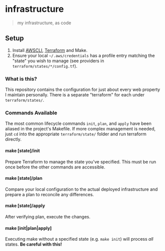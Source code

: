 # infrastructure
> my infrastructure, as code

## Setup
1. Install [AWSCLI], [Terraform] and Make.
2. Ensure your local `~/.aws/credentials` has a profile entry matching the
   "state" you wish to manage (see providers in `terraform/states/*/config.tf`).

### What is this?
This repository contains the configuration for just about every web property
I maintain personally. There is a separate "terraform" for each under `terraform/states/`.

### Commands Available
The most common lifecycle commands `init`, `plan`, and `apply` have been aliased
in the project's Makefile. If more complex management is needed, just `cd` into
the appropriate `terraform/state/` folder and run terraform directly.

#### make [state]/init
Prepare Terraform to manage the state you've specified. This must be run once
before the other commands are accessible.

#### make [state]/plan
Compare your local configuration to the actual deployed infrastructure and
prepare a plan to reconcile any differences.

#### make [state]/apply
After verifying plan, execute the changes.

#### make [init|plan|apply]
Executing make without a specified state (e.g. `make init`) will process *all*
states. **Be careful with this!**

[AWSCLI]: http://docs.aws.amazon.com/cli/latest/userguide/installing.html
[Terraform]: https://www.terraform.io/downloads.html
